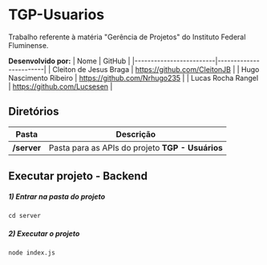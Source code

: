 # TGP-Usuarios
Trabalho referente à matéria "Gerência de Projetos" do Instituto Federal Fluminense.

**Desenvolvido por:**
| Nome                    | GitHub |
|-------------------------|------------------------|
| Cleiton de Jesus Braga  | https://github.com/CleitonJB |
| Hugo Nascimento Ribeiro | https://github.com/Nrhugo235 |
| Lucas Rocha Rangel      | https://github.com/Lucsesen |

## Diretórios
| Pasta       | Descrição |
|-------------|-------------|
| **/server** | Pasta para as APIs do projeto **TGP - Usuários** |

## Executar projeto - Backend

##### 1) Entrar na pasta do projeto
```
cd server
```
##### 2) Executar o projeto
```
node index.js
```